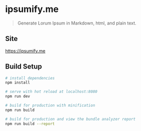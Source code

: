 # ipsumify.me

> Generate Lorum Ipsum in Markdown, html, and plain text.

## Site

https://ipsumify.me

## Build Setup

```bash
# install dependencies
npm install

# serve with hot reload at localhost:8080
npm run dev

# build for production with minification
npm run build

# build for production and view the bundle analyzer report
npm run build --report
```
